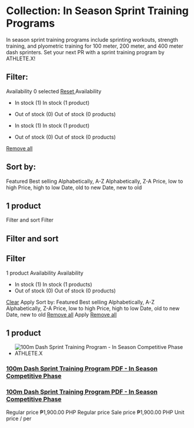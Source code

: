 #  Collection: In Season Sprint Training Programs
In season sprint training programs include sprinting workouts, strength training, and plyometric training for 100 meter, 200 meter, and 400 meter dash sprinters. Set your next PR with a sprint training program by ATHLETE.X!
##  Filter: 
Availability 
0 selected
[ Reset ](https://sprintingworkouts.com/collections/in-season-sprint-training-programs)
Availability
  * In stock (1) In stock (1 product)
  * Out of stock (0) Out of stock (0 products)


  * In stock (1) In stock (1 product)
  * Out of stock (0) Out of stock (0 products)


[ Remove all ](https://sprintingworkouts.com/collections/in-season-sprint-training-programs)
##  Sort by:
Featured  Best selling  Alphabetically, A-Z  Alphabetically, Z-A  Price, low to high  Price, high to low  Date, old to new  Date, new to old 
##  1 product 
Filter and sort  Filter 
## Filter and sort 
## Filter 
1 product 
Availability
Availability
  * In stock (1) In stock (1 products)
  * Out of stock (0) Out of stock (0 products)


[Clear](https://sprintingworkouts.com/collections/in-season-sprint-training-programs) Apply 
Sort by:
Featured  Best selling  Alphabetically, A-Z  Alphabetically, Z-A  Price, low to high  Price, high to low  Date, old to new  Date, new to old 
[Remove all](https://sprintingworkouts.com/collections/in-season-sprint-training-programs) Apply 
[ Remove all ](https://sprintingworkouts.com/collections/in-season-sprint-training-programs)
##  1 product 
  * ![100m Dash Sprint Training Program - In Season Competitive Phase ATHLETE.X](https://sprintingworkouts.com/cdn/shop/products/100m-Dash-Sprint-Training-Program---In-Season-Competitive-Phase-ATHLETE.X-1610476160.jpg?v=1610476162&width=533)
###  [ 100m Dash Sprint Training Program PDF - In Season Competitive Phase ](https://sprintingworkouts.com/products/100m-dash-sprint-training-program-in-season)
###  [ 100m Dash Sprint Training Program PDF - In Season Competitive Phase ](https://sprintingworkouts.com/products/100m-dash-sprint-training-program-in-season)
Regular price ₱1,900.00 PHP 
Regular price Sale price ₱1,900.00 PHP 
Unit price / per 


